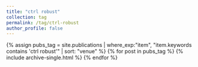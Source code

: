 ```yaml
---
title: "ctrl robust"
collection: tag
permalink: /tag/ctrl-robust
author_profile: false
---
```

{% assign pubs_tag = site.publications | where_exp:"item", "item.keywords contains 'ctrl robust'" | sort: "venue" %}
{% for post in pubs_tag %}
  {% include archive-single.html %}
{% endfor %}